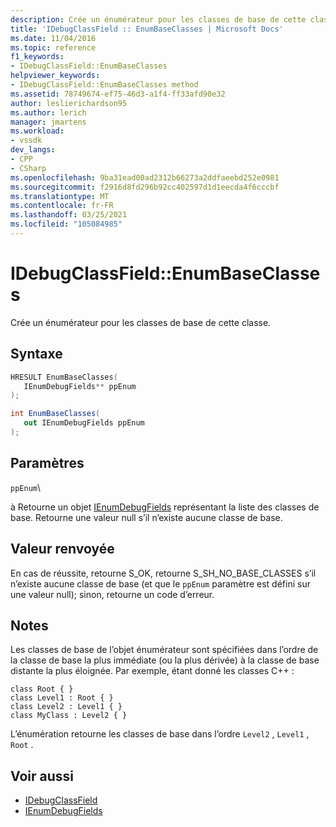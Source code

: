 ```yaml
---
description: Crée un énumérateur pour les classes de base de cette classe.
title: 'IDebugClassField :: EnumBaseClasses | Microsoft Docs'
ms.date: 11/04/2016
ms.topic: reference
f1_keywords:
- IDebugClassField::EnumBaseClasses
helpviewer_keywords:
- IDebugClassField::EnumBaseClasses method
ms.assetid: 78749674-ef75-46d3-a1f4-ff33afd90e32
author: leslierichardson95
ms.author: lerich
manager: jmartens
ms.workload:
- vssdk
dev_langs:
- CPP
- CSharp
ms.openlocfilehash: 9ba31ead00ad2312b66273a2ddfaeebd252e0981
ms.sourcegitcommit: f2916d8fd296b92cc402597d1d1eecda4f6cccbf
ms.translationtype: MT
ms.contentlocale: fr-FR
ms.lasthandoff: 03/25/2021
ms.locfileid: "105084985"
---
```

# <a name="idebugclassfieldenumbaseclasses"></a>IDebugClassField::EnumBaseClasses
Crée un énumérateur pour les classes de base de cette classe.

## <a name="syntax"></a>Syntaxe

```cpp
HRESULT EnumBaseClasses( 
   IEnumDebugFields** ppEnum
);
```

```csharp
int EnumBaseClasses(
   out IEnumDebugFields ppEnum
);
```

## <a name="parameters"></a>Paramètres
`ppEnum`\

à Retourne un objet [IEnumDebugFields](../../../extensibility/debugger/reference/ienumdebugfields.md) représentant la liste des classes de base. Retourne une valeur null s’il n’existe aucune classe de base.

## <a name="return-value"></a>Valeur renvoyée
 En cas de réussite, retourne S_OK, retourne S_SH_NO_BASE_CLASSES s’il n’existe aucune classe de base (et que le `ppEnum` paramètre est défini sur une valeur null); sinon, retourne un code d’erreur.

## <a name="remarks"></a>Notes
 Les classes de base de l’objet énumérateur sont spécifiées dans l’ordre de la classe de base la plus immédiate (ou la plus dérivée) à la classe de base distante la plus éloignée. Par exemple, étant donné les classes C++ :

```
class Root { }
class Level1 : Root { }
class Level2 : Level1 { }
class MyClass : Level2 { }
```

 L’énumération retourne les classes de base dans l’ordre `Level2` , `Level1` , `Root` .

## <a name="see-also"></a>Voir aussi
- [IDebugClassField](../../../extensibility/debugger/reference/idebugclassfield.md)
- [IEnumDebugFields](../../../extensibility/debugger/reference/ienumdebugfields.md)
